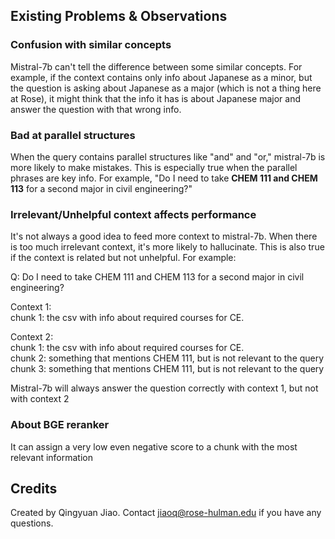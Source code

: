 ## Existing Problems & Observations

### Confusion with similar concepts
Mistral-7b can't tell the difference between some similar concepts. For example, if the context contains only info about Japanese as a minor, but the question is asking about Japanese as a major (which is not a thing here at Rose), it might think that the info it has is about Japanese major and answer the question with that wrong info. 

### Bad at parallel structures
When the query contains parallel structures like "and" and "or," mistral-7b is more likely to make mistakes. This is especially true when the parallel phrases are key info. For example, "Do I need to take **CHEM 111 and CHEM 113** for a second major in civil engineering?"

### Irrelevant/Unhelpful context affects performance
It's not always a good idea to feed more context to mistral-7b. When there is too much irrelevant context, it's more likely to hallucinate.
This is also true if the context is related but not unhelpful. For example:

Q: Do I need to take CHEM 111 and CHEM 113 for a second major in civil engineering?

Context 1: <br>
  chunk 1: the csv with info about required courses for CE. <br>

Context 2: <br>
  chunk 1: the csv with info about required courses for CE. <br>
  chunk 2: something that mentions CHEM 111, but is not relevant to the query <br>
  chunk 3: something that mentions CHEM 111, but is not relevant to the query <br>

Mistral-7b will always answer the question correctly with context 1, but not with context 2

### About BGE reranker
It can assign a very low even negative score to a chunk with the most relevant information

## Credits
Created by Qingyuan Jiao. Contact jiaoq@rose-hulman.edu if you have any questions.
